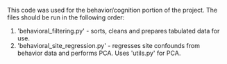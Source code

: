 This code was used for the behavior/cognition portion of the project. The files should be run in the following order:

1. 'behavioral_filtering.py' - sorts, cleans and prepares tabulated data for use.
2. 'behavioral_site_regression.py' - regresses site confounds from behavior data and performs PCA. Uses 'utils.py' for PCA.
